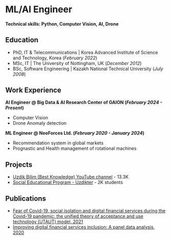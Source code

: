 # ML/AI Engineer
#### Technical skills: Python, Computer Vision, AI, Drone

## Education
- PhD, IT & Telecommunications | Korea Advanced Institute of Science and Technology, Korea (_February 2022_)
- MSc, IT | The University of Nottingham, UK (_December 2012_)
- BSc, Software Engineering | Kazakh National Technical University (_July 2008_)

## Work Experience
**AI Engineer @ Big Data & AI Research Center of GAION (_February 2024 - Present_)**
- Computer Vision
- Drone Anomaly detection

**ML Engineer @ NeoForces Ltd. (_February 2020 - January 2024_)**
- Recommendation system in global markets
- Prognastic and Health management of rotational machines

## Projects
- [Uzdik Bilim (Best Knowledge) YouTube channel](https://youtube.com/@Uzdik) - 13.3K
- [Social Educational Program - Uzdikter](https://uzdik.kz) - 2K students

## Publications
- [Fear of Covid-19, social isolation and digital financial services during the Covid-19 pandemic: the unified theory of acceptance and use technology (UTAUT) model, 2021](https://www.econstor.eu/bitstream/10419/238010/1/Berdibayev-Kwon.pdf)
- [Improving digital financial services inclusion: A panel data analysis, 2020](https://www.econstor.eu/bitstream/10419/224847/1/Berdibayev-Kwon.pdf)
